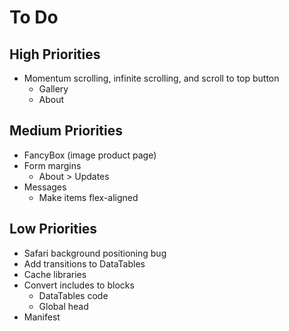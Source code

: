 # To Do

## High Priorities

- Momentum scrolling, infinite scrolling, and scroll to top button
  - Gallery
  - About

## Medium Priorities

- FancyBox (image product page)
- Form margins
  - About > Updates
- Messages
  - Make items flex-aligned

## Low Priorities

- Safari background positioning bug
- Add transitions to DataTables
- Cache libraries
- Convert includes to blocks
  - DataTables code
  - Global head
- Manifest
